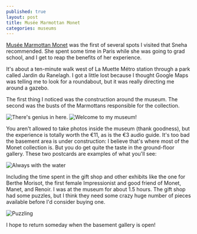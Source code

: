 ```yaml
---
published: true
layout: post
title: Musée Marmottan Monet
categories: museums
---
```

[Musée Marmottan Monet][musee-marmottan] was the first of several spots I visited that Sneha recommended. She spent some time in Paris while she was going to grad school, and I get to reap the benefits of her experience.

<!--more-->

It's about a ten-minute walk west of La Muette Métro station through a park called Jardin du Ranelagh. I got a little lost because I thought Google Maps was telling me to look for a roundabout, but it was really directing me around a gazebo.

The first thing I noticed was the construction around the museum. The second was the busts of the Marmottans responsible for the collection.

![There's genius in here.]({{site.baseurl}}/images/2016/07/20/musee-marmottan-monet/entrance.jpeg)
![Welcome to my museum!]({{site.baseurl}}/images/2016/07/20/musee-marmottan-monet/marmottan.jpeg)

You aren't allowed to take photos inside the museum (thank goodness), but the experience is totally worth the €11, as is the €3 audio guide. It's too bad the basement area is under construction: I believe that's where most of the Monet collection is. But you do get quite the taste in the ground-floor gallery. These two postcards are examples of what you'll see:

![Always with the water]({{site.baseurl}}/images/2016/07/20/musee-marmottan-monet/postcards.jpeg)

Including the time spent in the gift shop and other exhibits like the one for Berthe Morisot, the first female Impressionist and good friend of Monet, Manet, and Renoir. I was at the museum for about 1.5 hours. The gift shop had some puzzles, but I think they need some crazy huge number of pieces available before I'd consider buying one.

![Puzzling]({{site.baseurl}}/images/2016/07/20/musee-marmottan-monet.jpeg)

I hope to return someday when the basement gallery is open!

[musee-marmottan]: http://www.marmottan.fr/